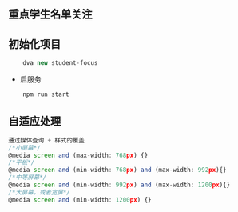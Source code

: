 ## 重点学生名单关注

## 初始化项目

```js
    dva new student-focus
```
- 启服务
```js
    npm run start
```
## 自适应处理
```js
通过媒体查询 + 样式的覆盖
/*小屏幕*/
@media screen and (max-width: 768px) {}
/*平板*/
@media screen and (min-width: 768px) and (max-width: 992px){}
/*中等屏幕*/
@media screen and (min-width: 992px) and (max-width: 1200px){}
/*大屏幕，或者宽屏*/
@media screen and (min-width: 1200px) {}
```